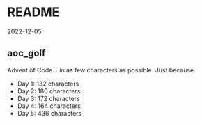README
================
2022-12-05

## aoc_golf

Advent of Code… in as few characters as possible. Just because.

-   Day 1: 132 characters
-   Day 2: 180 characters
-   Day 3: 172 characters
-   Day 4: 164 characters
-   Day 5: 436 characters
